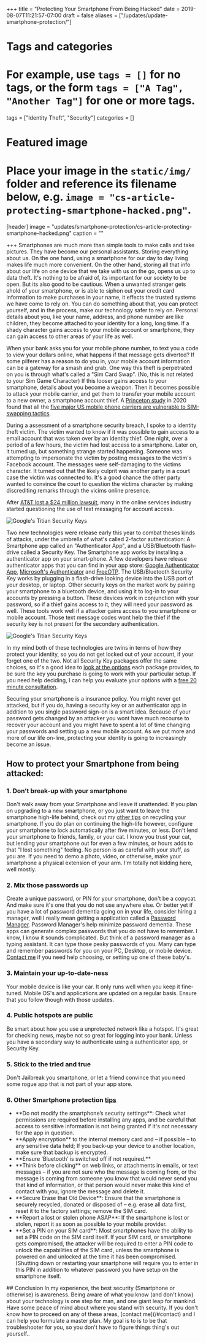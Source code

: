 +++
title = "Protecting Your Smartphone From Being Hacked"
date = 2019-08-07T11:21:57-07:00
draft = false
aliases = ["/updates/update-smartphone-protection/"]
# Tags and categories
# For example, use `tags = []` for no tags, or the form `tags = ["A Tag", "Another Tag"]` for one or more tags.
tags = ["Identity Theft", "Security"]
categories = []

# Featured image
# Place your image in the `static/img/` folder and reference its filename below, e.g. `image = "cs-article-protecting-smartphone-hacked.png"`.
[header]
image = "updates/smartphone-protection/cs-article-protecting-smartphone-hacked.png"
caption = ""

+++
Smartphones are much more than simple tools to make calls and take pictures. They have become our personal assistants. Storing everything about us. On the one hand, using a smartphone for our day to day living makes life much more convenient. On the other hand, storing all that info about our life on one device that we take with us on the go, opens us up to data theft. It's nothing to be afraid of, its important for our society to be open. But its also good to be cautious.  When a unwanted stranger gets ahold of your smartphone, or is able to siphon out your credit card information to make purchases in your name, it effects the trusted systems we have come to rely on. You can do something about that, you can protect yourself, and in the process, make our technology safer to rely on.  Personal details about you, like your name, address, and phone number are like children, they become attached to your identity for a long, long time. If a shady character gains access to your mobile account or smartphone, they can gain access to other areas of your life as well.

When your bank asks you for your mobile phone number, to text you a code to view your dollars online, what happens if that message gets diverted? If some pilferer has a reason to do you in, your mobile account information can be a gateway for a smash and grab. One way this theft is perpetrated on you is through what's called a "Sim Card Swap". (No, this is not related to your Sim Game Character) If this looser gains access to your smartphone, details about you become a weapon. Then it becomes possible to attack your mobile carrier, and get them to transfer your mobile account to a new owner, a smartphone account thief. A [Princeton study](https://www.issms2fasecure.com/assets/sim_swaps-01-10-2020.pdf) in 2020 found that all the [five major US mobile phone carriers are vulnerable to SIM-swapping tactics](https://www.engadget.com/2020/01/12/princeton-study-sim-swap/).

During a assessment of a smartphone security breach, I spoke to a identity theft victim. The victim wanted to know if it was possible to gain access to a email account that was taken over by an identity thief. One night, over a period of a few hours, the victim had lost access to a smartphone. Later on, it turned up, but something strange started happening. Someone was attempting to impersonate the victim by posting messages to the victim's Facebook account. The messages were self-damaging to the victims character. It turned out that the likely culprit was another party in a court case the victim was connected to. It's a good chance the other party wanted to convince the court to question the victims character by making discrediting remarks through the vicims online presence.

After [AT&T lost a $24 million lawsuit](https://www.coindesk.com/att-fails-to-win-dismissal-in-24-million-crypto-sim-swap-lawsuit), many in the online services industry started questioning the use of text messaging for account access.

![Google's Titian Security Keys](/img/updates/smartphone-protection/titan-security-keys.png)

Two new technologies were release early this year to combat theses kinds of attacks, under the umbrella of what's called 2-factor authentication: A Smartphone app called an "Authenticator App", and a USB/Bluetooth flash-drive called a Security Key. The Smartphone app works by installing a authenticator app on your smart-phone. A few developers have release authenticator apps that you can find in your app store: [Google Authenticator App](https://support.google.com/accounts/answer/1066447?co=GENIE.Platform%3DAndroid&hl=en), [Microsoft's Authenticator](https://www.microsoft.com/en-us/account/authenticator) and [FreeOTP](https://freeotp.github.io/). The USB/Bluetooth Security Key works by plugging in a flash-drive looking device into the USB port of your desktop, or laptop. Other security keys on the market work by pairing your smartphone to a bluetooth device, and using it to log-in to your accounts by pressing a button. These devices work in conjunction with your password, so if a thief gains access to it, they will need your password as well. These tools work well if a attacker gains access to you smartphone or mobile account. Those text message codes wont help the thief if the security key is not present for the secondary authentication.

![Google's Titian Security Keys](/img/updates/smartphone-protection/google-security-key-prompt.png)

In my mind both of these technologies are twins in terms of how they protect your identity, so you do not get locked out of your account, if your forget one of the two. Not all Security Key packages offer the same choices, so it's a good idea to [look at the options](https://www.theverge.com/2019/2/22/18235173/the-best-hardware-security-keys-yubico-titan-key-u2f) each package provides, to be sure the key you purchase is going to work with your particular setup. If you need help deciding, I can help you evaluate your options with a [free 20 minute consultation](/#contact).

Securing your smartphone is a insurance policy. You might never get attacked, but if you do, having a security key or an authenticator app in addition to you single password sign-on is a smart idea. Because of your password gets changed by an attacker you wont have much recourse to recover your account and you might have to spent a lot of time changing your passwords and setting up a new mobile account. As we put more and more of our life on-line, protecting your identity is going to increasingly become an issue.

## How to protect your Smartphone from being attacked:

### 1. Don’t break-up with your smartphone

Don't walk away from your Smartphone and leave it unattended. If you plan on upgrading to a new smartphone, or you just want to leave the smartphone high-life behind, check out my <a href="#other-tips">other tips</a> on recycling your smartphone. If you do plan on continuing the high-life however, configure your smartphone to lock automatically after five minutes, or less. Don't lend your smartphone to friends, family, or your cat. I know you trust your cat, but lending your smartphone out for even a few minutes, or hours adds to that "I lost something" feeling. No person is as careful with your stuff, as you are. If you need to demo a photo, video, or otherwise, make your smartphone a physical extension of your arm. I'm totally not kidding here, well mostly.

### 2. Mix those passwords up
Create a unique password, or PIN for your smartphone, don't be a copycat. And make sure it's one that you do not use anywhere else. Or better yet if you have a lot of password dementia going on in your life, consider hiring a manager, well I really mean getting a application called a [Password Manager](http://www.scottrlarson.com/recommendations/recommendation-password-managers). Password Manager's help minimize password dementia. These apps can generate complex passwords that you do not have to remember. I know, I know it sounds complicated. But think of a password manager as a typing assistant. It can type those pesky passwords of you. Many can type and remember passwords for you on your PC, Desktop, or mobile device. [Contact me](/#contact) if you need help choosing, or setting up one of these baby's.

### 3. Maintain your up-to-date-ness
Your mobile device is like your car. It only runs well when you keep it fine-tuned. Mobile OS's and applications are updated on a regular basis. Ensure that you follow though with those updates.

### 4. Public hotspots are public
Be smart about how you use a unprotected network like a hotspot. It's great for checking news, maybe not so great for logging into your bank. Unless you have a secondary way to authenticate using a authenticator app, or Security Key.

### 5. Stick to the tried and true
Don't Jailbreak you smartphone, or let a friend convince that you need some rogue app that is not part of your app store.

  <div class="panel-group" id="accordion">
    <div class="panel panel-default">
      <div style="border: none; padding-left:0; padding-top: 0;" class="panel-heading">
        <h3 class="">
          6. Other Smartphone protection <a data-toggle="collapse" data-parent="#accordion" name="other-tips" href="#collapse1">tips</a>
        </h2>
      </div>
      <div id="collapse1" class="panel-collapse collapse">
        <div class="panel-body">
        <ul>
          <li>**Do not modify the smartphone’s security settings**: Check what permissions are required before installing any apps, and be careful that access to sensitive information is not being granted if it's not necessary for the app in question.</li>
          <li>**Apply encryption** to the internal memory card and – if possible – to any sensitive data held; If you back-up your device to another location, make sure that backup is encrypted.</li>
          <li>**Ensure ‘Bluetooth’ is switched off if not required.**</li>
          <li>**Think before clicking** on web links, or attachments in emails, or text messages – if you are not sure who the message is coming from, or the message is coming from someone you know that would never send you that kind of information, or that person would never make this kind of contact with you, ignore the message and delete it.</li>
          <li>**Secure Erase that Old Device**: Ensure that the smartphone is securely recycled, donated or disposed of – e.g. erase all data first, reset it to the factory settings; remove the SIM card.</li>
          <li>**Report a lost or stolen phone ASAP**: If the smartphone is lost or stolen, report it  as soon as possible to your mobile provider.</li>
          <li>**Set a PIN on your SIM card**: Most smartphones have the ability to set a PIN code on the SIM card itself. If your SIM card, or smartphone gets compromised, the attacker will be required to enter a PIN code to unlock the capabilities of the SIM card, unless the smartphone is powered on and unlocked at the time it has been compromised. (Shutting down or restarting your smartphone will require you to enter in this PIN in addition to whatever password you have setup on the smartphone itself.</li>
        </ul>
        </div>
      </div>
  </div>
## Conclusion
In my experience, the best security (Smartphone or otherwise) is awareness. Being aware of what you know (and don't know) about your technology is one step for man, and one giant leap for mankind. Have some peace of mind about where you stand with security. If you don't know how to proceed on any of these areas, [contact me](/#contact) and I can help you formulate a master plan. My goal is to is to be that troubleshooter for you, so you don't have to figure things thing's out yourself..
